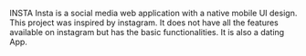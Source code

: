 INSTA
Insta is a social media web application with a native mobile UI design. This project was inspired by instagram. It does not have all the features available on instagram but has the basic functionalities. It is also a dating App.